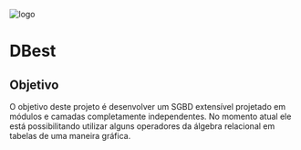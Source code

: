 ![logo](https://user-images.githubusercontent.com/101978366/228916970-cc2d5d79-7910-43ad-8ce5-96a9ac8dac59.jpg)
# DBest

## Objetivo
  O objetivo deste projeto é desenvolver um SGBD extensível projetado em módulos e camadas completamente independentes. No momento atual ele está possibilitando utilizar alguns operadores da álgebra relacional em tabelas de uma maneira gráfica.


